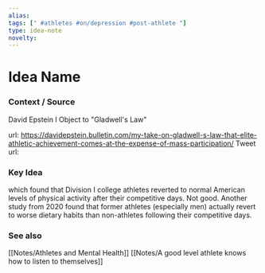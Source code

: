 ```yaml
---
alias: 
tags: [" #athletes #on/depression #post-athlete "]
type: idea-note
novelty: 
---
```

# Idea Name

### Context / Source
David Epstein
I Object to "Gladwell's Law"

url: https://davidepstein.bulletin.com/my-take-on-gladwell-s-law-that-elite-athletic-achievement-comes-at-the-expense-of-mass-participation/
Tweet url: 

### Key Idea

which found that Division I college athletes reverted to normal American levels of physical activity after their competitive days. Not good. Another study from 2020 found that former athletes (especially men) actually revert to worse dietary habits than non-athletes following their competitive days.

### See also
[[Notes/Athletes and Mental Health]]
[[Notes/A good level athlete knows how to listen to themselves]]